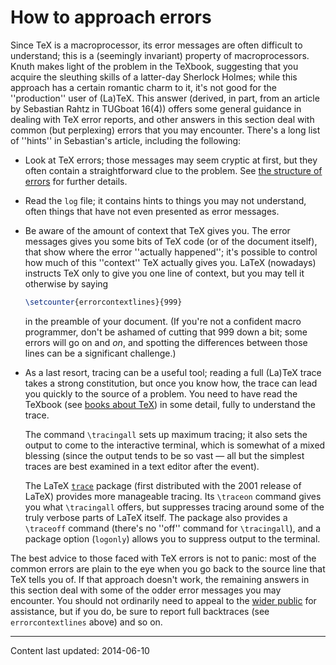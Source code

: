 # How to approach errors

Since TeX is a macroprocessor, its error messages are often
difficult to understand; this is a (seemingly invariant) property of
macroprocessors.  Knuth makes light of the problem in the TeXbook,
suggesting that you acquire the sleuthing skills of a latter-day
Sherlock Holmes; while this approach has a certain romantic charm to
it, it's not good for the ''production'' user of (La)TeX.  This
answer (derived, in part, from an article by Sebastian Rahtz in
TUGboat 16(4)) offers some general guidance in dealing with TeX
error reports, and other answers in this section deal with common (but
perplexing) errors that you may encounter.  There's a long list of
''hints'' in Sebastian's article, including the following:
  

-  Look at TeX errors; those messages may seem cryptic at first,
    but they often contain a straightforward clue to the problem.  See
    [the structure of errors](./FAQ-errstruct.html) for further
    details. 
-  Read the `log` file; it contains hints to things you may
    not understand, often things that have not even presented as error
    messages.
-  Be aware of the amount of context that TeX gives you.  The
    error messages gives you some bits of TeX code (or of the
    document itself), that show where the error ''actually happened'';
    it's possible to control how much of this ''context'' TeX actually
    gives you.  LaTeX (nowadays) instructs TeX only to give you
    one line of context, but you may tell it otherwise by saying
    ```latex
    \setcounter{errorcontextlines}{999}
    ```
    in the preamble of your document.  (If you're not a confident macro
    programmer, don't be ashamed of cutting that 999 down a bit; some
    errors will go on and _on_, and spotting the differences
    between those lines can be a significant challenge.)
-  As a last resort, tracing can be a useful tool; reading a full
    (La)TeX trace takes a strong constitution, but once you know how,
    the trace can lead you quickly to the source of a problem.  You need
    to have read the TeXbook (see
    [books about TeX](./FAQ-tex-books.html)) in some detail, fully
    to understand the trace.
  

    The command `\tracingall` sets up maximum tracing; it also sets
    the output to come to the interactive terminal, which is somewhat of
    a mixed blessing (since the output tends to be so vast&nbsp;&mdash; all but
    the simplest traces are best examined in a text editor after the event).
  

    The LaTeX [`trace`](https://ctan.org/pkg/trace) package (first distributed with the
    2001 release of LaTeX) provides more manageable tracing.  Its
    `\traceon` command gives you what `\tracingall` offers, but
    suppresses tracing around some of the truly verbose parts of
    LaTeX itself.  The package also provides a `\traceoff`
    command (there's no ''off'' command for `\tracingall`), and a
    package option (`logonly`) allows you to suppress output to the
    terminal.

The best advice to those faced with TeX errors is not to panic:
most of the common errors are plain to the eye when you go back to the
source line that TeX tells you of.  If that approach doesn't work,
the remaining answers in this section deal with some of the odder
error messages you may encounter.  You should not ordinarily need to
appeal to the [wider public](./FAQ-gethelp.html)
for assistance, but if you do, be sure to
report full backtraces (see `errorcontextlines` above) and so on.


----

Content last updated: 2014-06-10
